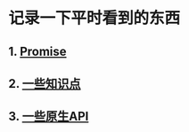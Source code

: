 # 记录一下平时看到的东西

## 1. [Promise](https://github.com/chun1hao/MyBlog/tree/master/Promise)
## 2. [一些知识点](https://github.com/chun1hao/MyBlog/tree/master/base)
## 3. [一些原生API](https://github.com/chun1hao/MyBlog/tree/master/API)
